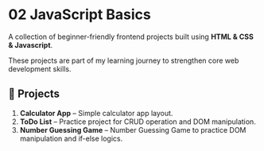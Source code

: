 # 02 JavaScript Basics

A collection of beginner-friendly frontend projects built using **HTML & CSS & Javascript**.  

These projects are part of my learning journey to strengthen core web development skills.

## 📂 Projects
1. **Calculator App** – Simple calculator app layout.  
2. **ToDo List** – Practice project for CRUD operation and DOM manipulation.  
3. **Number Guessing Game** – Number Guessing Game to practice DOM manipulation and if-else logics.  

